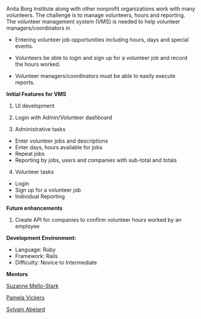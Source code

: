 Anita Borg Institute along with other nonprofit organizations work with many volunteers. The challenge is to manage volunteers, hours and reporting. The volunteer management system (VMS) is needed to help volunteer managers/coordinators in

* Entering volunteer job opportunities including hours, days and special events.

* Volunteers be able to login and sign up for a volunteer job and record the hours worked.

* Volunteer managers/coordinators must be able to easily execute reports.

**Initial Features for VMS**

1. UI development

2. Login with Admin/Volunteer dashboard

3. Administrative tasks
* Enter volunteer jobs and descriptions
* Enter days, hours available for jobs
* Repeat jobs
* Reporting by jobs, users and companies with sub-total and totals

4. Volunteer tasks
* Login
* Sign up for a volunteer job
* Individual Reporting

**Future enhancements**
1. Create API for companies to confirm volunteer hours worked by an employee 

**Development Environment:**
* Language: Ruby
* Framework: Rails
* Difficulty: Novice to Intermediate

**Mentors**

[Suzanne Mello-Stark](http://www.cs.uri.edu/about-us/people/suzanne-mello-stark-lecturer-adjunct-assistant-professor/)

[Pamela Vickers](https://twitter.com/pwnela)

[Sylvain Abelard](https://twitter.com/abelar_s)
